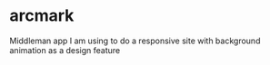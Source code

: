 arcmark
=======

Middleman app I am using to do a responsive site with background animation as a design feature
